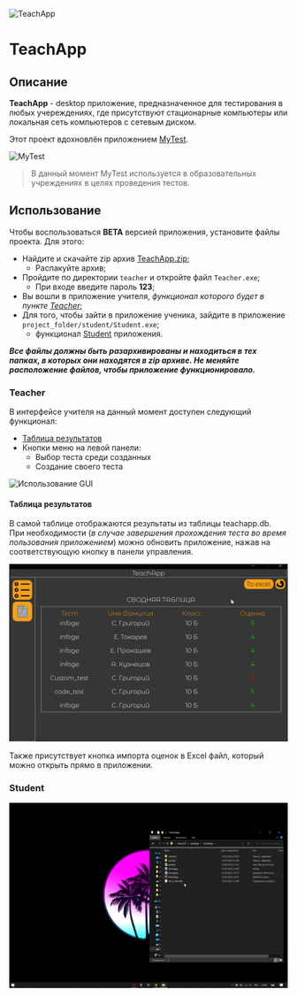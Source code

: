 <!-- New doc for TeachApp -->

![TeachApp](https://sun9-36.userapi.com/impg/yfixA-Ss_m0TbqKT5W2I8etzN6KfFRx6jxaW5Q/Ympi_rJL52k.jpg?size=976x183&quality=96&sign=c3e436ed1960e92d229bfc2efbd54899&type=album, "TeachApp")

# TeachApp

## Описание

**TeachApp** - desktop приложение, предназначенное для тестирования в любых учереждениях, где присутствуют стационарные компьютеры или локальная сеть компьютеров с сетевым диском.

Этот проект вдохновлён приложением [MyTest](https://mytest.klyaksa.net/wiki/Заглавная_страница).

![MyTest](https://1.bp.blogspot.com/-ugIQbWrSQ7A/UOf5-plJk4I/AAAAAAAAAXA/Kn_GsfUkEZU/s1600/Mtx101.png, "MyTest")

> В данный момент MyTest используется в образовательных учреждениях в целях проведения тестов.

## Использование

Чтобы воспользоваться **BETA** версией приложения, установите файлы проекта.
Для этого:

- Найдите и скачайте zip архив [TeachApp.zip](https://github.com/JKofAL/TeachApp/blob/master/TeachApp.zip);
	- Распакуйте архив;
- Пройдите по директории `teacher` и откройте файл `Teacher.exe`;
	- При входе введите пароль **123**;
- Вы вошли в приложение учителя, *функционал которого будет в пункте [Teacher](#teacher)*;
- Для того, чтобы зайти в приложение ученика, зайдите в приложение `project_folder/student/Student.exe`;
	- функционал [Student](#student) приложения.

***Все файлы должны быть разархивированы и находиться в тех папках, в которых они находятся в zip архиве. Не меняйте расположение файлов, чтобы приложение функционировало.***

### Teacher

В интерфейсе учителя на данный момент доступен следующий функционал:

* [Таблица результатов](#таблица-результатов)
* Кнопки меню на левой панели:
	* Выбор теста среди созданных
	* Создание своего теста

![Использование GUI](https://github.com/JKofAL/TeachApp/blob/master/git_doc/teacher_gui.gif)

#### Таблица результатов

В самой таблице отображаются результаты из таблицы teachapp.db. При необходимости (*в случае завершения прохождения теста во время пользования приложением*) можно обновить приложение, нажав на соответствующую кнопку в панели управления.

![Обновление таблицы](https://github.com/JKofAL/TeachApp/blob/master/git_doc/repeat_tb.gif)

Также присутствует кнопка импорта оценок в Excel файл, который можно открыть прямо в приложении.

### Student

![Использование GUI](https://github.com/JKofAL/TeachApp/blob/master/git_doc/student_gui.gif)
